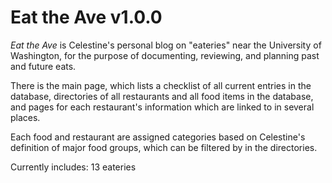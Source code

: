 # Eat the Ave v1.0.0

*Eat the Ave* is Celestine's personal blog on "eateries" near the University of Washington, for the purpose of documenting, reviewing, and planning past and future eats. 

There is the main page, which lists a checklist of all current entries in the database, directories of all restaurants and all food items in the database, and pages for each restaurant's information which are linked to in several places.

Each food and restaurant are assigned categories based on Celestine's definition of major food groups, which can be filtered by in the directories.

Currently includes: 13 eateries

